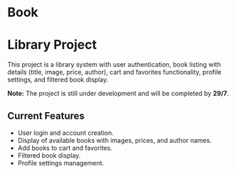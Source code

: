 # Book
# Library Project

This project is a library system with user authentication, book listing with details (title, image, price, author), cart and favorites functionality, profile settings, and filtered book display.

**Note:** The project is still under development and will be completed by **29/7**.

## Current Features
- User login and account creation.
- Display of available books with images, prices, and author names.
- Add books to cart and favorites.
- Filtered book display.
- Profile settings management.
